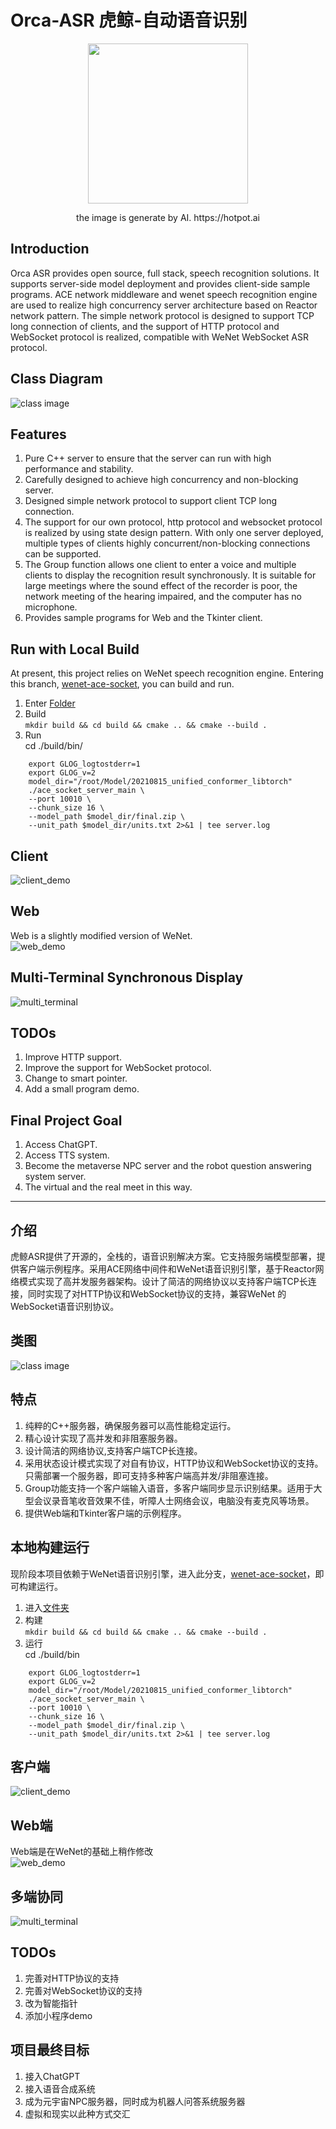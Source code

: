 # Orca-ASR 虎鲸-自动语音识别

<div align=center>
    <img width="256" height="256" src="https://github.com/JosephTech/orca-asr/blob/main/images/dance_orca.bmp"/>
</div>
<p align="center">the image is generate by AI.  
 https://hotpot.ai </p>  



## Introduction
Orca ASR provides open source, full stack, speech recognition solutions. It supports server-side model deployment and provides client-side sample programs. ACE network middleware and wenet speech recognition engine are used to realize high concurrency server architecture based on Reactor network pattern. The simple network protocol is designed to support TCP long connection of clients, and the support of HTTP protocol and WebSocket protocol is realized, compatible with WeNet WebSocket ASR protocol.

## Class Diagram

![class image](https://github.com/JosephTech/orca-asr/blob/main/images/class_diagram.bmp)


## Features
1. Pure C++ server to ensure that the server can run with high performance and stability.
2. Carefully designed to achieve high concurrency and non-blocking server.
3. Designed simple network protocol to support client TCP long connection.
4. The support for our own protocol, http protocol and websocket protocol is realized by using state design pattern. With only one server deployed, multiple types of clients highly concurrent/non-blocking connections can be supported.
5. The Group function allows one client to enter a voice and multiple clients to display the recognition result synchronously. It is suitable for large meetings where the sound effect of the recorder is poor, the network meeting of the hearing impaired, and the computer has no microphone.
6. Provides sample programs for Web and the Tkinter client.


## Run with Local Build
At present, this project relies on WeNet speech recognition engine. Entering this branch, [wenet-ace-socket](https://github.com/JosephTech/wenet-ace-socket), you can build and run.
1. Enter [Folder](https://github.com/JosephTech/wenet-ace-socket/tree/main/runtime/libtorch)
2. Build  
   `mkdir build && cd build && cmake .. && cmake --build .`
3. Run  
    cd ./build/bin/
```
    export GLOG_logtostderr=1
    export GLOG_v=2
    model_dir="/root/Model/20210815_unified_conformer_libtorch"
    ./ace_socket_server_main \
    --port 10010 \
    --chunk_size 16 \
    --model_path $model_dir/final.zip \
    --unit_path $model_dir/units.txt 2>&1 | tee server.log
```
## Client
![client_demo](https://github.com/JosephTech/orca-asr/blob/main/images/client_demo.gif)

## Web
Web is a slightly modified version of WeNet.   
![web_demo](https://github.com/JosephTech/orca-asr/blob/main/images/web_demo.gif)

## Multi-Terminal Synchronous Display

![multi_terminal](https://github.com/JosephTech/orca-asr/blob/main/images/multi_terminal_demo.gif)

## TODOs
1. Improve HTTP support.
2. Improve the support for WebSocket protocol.
3. Change to smart pointer.
4. Add a small program demo.


## Final Project Goal
1. Access ChatGPT.
2. Access TTS system.
3. Become the metaverse NPC server and the robot question answering system server.
4. The virtual and the real meet in this way.







---
## 介绍
虎鲸ASR提供了开源的，全栈的，语音识别解决方案。它支持服务端模型部署，提供客户端示例程序。采用ACE网络中间件和WeNet语音识别引擎，基于Reactor网络模式实现了高并发服务器架构。设计了简洁的网络协议以支持客户端TCP长连接，同时实现了对HTTP协议和WebSocket协议的支持，兼容WeNet 的WebSocket语音识别协议。

## 类图  

![class image](https://github.com/JosephTech/orca-asr/blob/main/images/class_diagram.bmp)

## 特点
1. 纯粹的C++服务器，确保服务器可以高性能稳定运行。
2. 精心设计实现了高并发和非阻塞服务器。
3. 设计简洁的网络协议,支持客户端TCP长连接。
4. 采用状态设计模式实现了对自有协议，HTTP协议和WebSocket协议的支持。只需部署一个服务器，即可支持多种客户端高并发/非阻塞连接。
5. Group功能支持一个客户端输入语音，多客户端同步显示识别结果。适用于大型会议录音笔收音效果不佳，听障人士网络会议，电脑没有麦克风等场景。
6. 提供Web端和Tkinter客户端的示例程序。

## 本地构建运行
现阶段本项目依赖于WeNet语音识别引擎，进入此分支，[wenet-ace-socket](https://github.com/JosephTech/wenet-ace-socket)，即可构建运行。

1. 进入[文件夹](https://github.com/JosephTech/wenet-ace-socket/tree/main/runtime/libtorch)
2. 构建  
   `mkdir build && cd build && cmake .. && cmake --build .`
3. 运行  
    cd ./build/bin
```
    export GLOG_logtostderr=1
    export GLOG_v=2
    model_dir="/root/Model/20210815_unified_conformer_libtorch"
    ./ace_socket_server_main \
    --port 10010 \
    --chunk_size 16 \
    --model_path $model_dir/final.zip \
    --unit_path $model_dir/units.txt 2>&1 | tee server.log
```
## 客户端

![client_demo](https://github.com/JosephTech/orca-asr/blob/main/images/client_demo.gif)

## Web端
Web端是在WeNet的基础上稍作修改  
![web_demo](https://github.com/JosephTech/orca-asr/blob/main/images/web_demo.gif)

## 多端协同  
![multi_terminal](https://github.com/JosephTech/orca-asr/blob/main/images/multi_terminal_demo.gif)


## TODOs
1. 完善对HTTP协议的支持
2. 完善对WebSocket协议的支持
3. 改为智能指针
4. 添加小程序demo

## 项目最终目标
1. 接入ChatGPT
2. 接入语音合成系统
3. 成为元宇宙NPC服务器，同时成为机器人问答系统服务器
4. 虚拟和现实以此种方式交汇